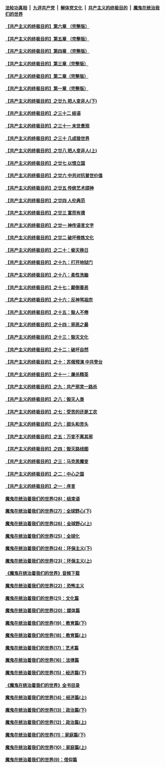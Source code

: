 ####  [法轮功真相](../../../../basic/blob/master/README.md?t=04111601) &nbsp;|&nbsp; [九评共产党](../../../../9ping.md/blob/master/README.md?t=04111601) &nbsp;|&nbsp; [解体党文化](../../../../jtdwh.md/blob/master/README.md?t=04111601)  &nbsp;|&nbsp; [共产主义的终极目的](../../../../gczydzjmd.md/blob/master/README.md?t=04111601) &nbsp;|&nbsp; [魔鬼在统治我们的世界](../../../../mgztzwmdsj.md/blob/master/README.md?t=04111601) 

#### [【共产主义的终极目的】第六章 （完整版）](../pages/nsc422/n11428913.md?t=04111601) 

#### [【共产主义的终极目的】第五章 （完整版）](../pages/nsc422/n11428912.md?t=04111601) 

#### [【共产主义的终极目的】第四章 （完整版）](../pages/nsc422/n11428907.md?t=04111601) 

#### [【共产主义的终极目的】第三章（完整版）](../pages/nsc422/n11428848.md?t=04111601) 

#### [【共产主义的终极目的】第二章（完整版）](../pages/nsc422/n11428831.md?t=04111601) 

#### [【共产主义的终极目的】第一章（完整版）](../pages/nsc422/n11417651.md?t=04111601) 

#### [【共产主义的终极目的】之廿九 把人变非人(下)](../pages/nsc422/n11344140.md?t=04111601) 

#### [【共产主义的终极目的】之三十二 结语](../pages/nsc422/n11360535.md?t=04111601) 

#### [【共产主义的终极目的】之三十一 末世景观](../pages/nsc422/n11351129.md?t=04111601) 

#### [【共产主义的终极目的】之三十 几成狼世界](../pages/nsc422/n11348280.md?t=04111601) 

#### [【共产主义的终极目的】之廿八 把人变非人(上)](../pages/nsc422/n11340492.md?t=04111601) 

#### [【共产主义的终极目的】之廿七 以恨立国](../pages/nsc422/n11336944.md?t=04111601) 

#### [【共产主义的终极目的】之廿六 中共对抗普世价值](../pages/nsc422/n11324785.md?t=04111601) 

#### [【共产主义的终极目的】之廿五 传统艺术颂神](../pages/nsc422/n11296396.md?t=04111601) 

#### [【共产主义的终极目的】之廿四 人伦典范](../pages/nsc422/n11296397.md?t=04111601) 

#### [【共产主义的终极目的】之廿三 富而有德](../pages/nsc422/n11283598.md?t=04111601) 

#### [【共产主义的终极目的】之廿一 神传语言文字](../pages/nsc422/n11263265.md?t=04111601) 

#### [【共产主义的终极目的】之廿二 破坏修炼文化](../pages/nsc422/n11245728.md?t=04111601) 

#### [【共产主义的终极目的】之二十：偷天换日](../pages/nsc422/n11238846.md?t=04111601) 

#### [【共产主义的终极目的】之十九：打开地狱门](../pages/nsc422/n11206376.md?t=04111601) 

#### [【共产主义的终极目的】之十八：柔性洗脑](../pages/nsc422/n11199994.md?t=04111601) 

#### [【共产主义的终极目的】之十七：颠倒善恶](../pages/nsc422/n11179782.md?t=04111601) 

#### [【共产主义的终极目的】之十六：反神骂祖宗](../pages/nsc422/n11166798.md?t=04111601) 

#### [【共产主义的终极目的】之十五：毁人不倦](../pages/nsc422/n11166792.md?t=04111601) 

#### [【共产主义的终极目的】之十四：邪恶之最](../pages/nsc422/n11150249.md?t=04111601) 

#### [【共产主义的终极目的】之十三：毁灭文化](../pages/nsc422/n11135227.md?t=04111601) 

#### [【共产主义的终极目的】之十二：破坏自然](../pages/nsc422/n11135214.md?t=04111601) 

#### [【共产主义的终极目的】之十：苏俄预演 中共登台](../pages/nsc422/n11118424.md?t=04111601) 

#### [【共产主义的终极目的】之十一：屠杀精英](../pages/nsc422/n11118442.md?t=04111601) 

#### [【共产主义的终极目的】之九：共产邪灵一路杀](../pages/nsc422/n11114139.md?t=04111601) 

#### [【共产主义的终极目的】之八：毁灭人类](../pages/nsc422/n11108503.md?t=04111601) 

#### [【共产主义的终极目的】之七：受苦的还是工农](../pages/nsc422/n11101809.md?t=04111601) 

#### [【共产主义的终极目的】之六：甜头和苦头](../pages/nsc422/n11096971.md?t=04111601) 

#### [【共产主义的终极目的】之五：万变不离其邪](../pages/nsc422/n11091285.md?t=04111601) 

#### [【共产主义的终极目的】之四：毁灭路线图](../pages/nsc422/n11086284.md?t=04111601) 

#### [【共产主义的终极目的】之三：马克思魔变](../pages/nsc422/n11061941.md?t=04111601) 

#### [【共产主义的终极目的】之二：中心之国](../pages/nsc422/n11047728.md?t=04111601) 

#### [【共产主义的终极目的】之一：序言](../pages/nsc422/n11086077.md?t=04111601) 

#### [魔鬼在统治着我们的世界(28)：结束语](../pages/nsc422/n10936246.md?t=04111601) 

#### [魔鬼在统治着我们的世界(27)：全球野心(下)](../pages/nsc422/n10928319.md?t=04111601) 

#### [魔鬼在统治着我们的世界(26)：全球野心(上)](../pages/nsc422/n10900318.md?t=04111601) 

#### [魔鬼在统治着我们的世界(25)：全球化](../pages/nsc422/n10788205.md?t=04111601) 

#### [魔鬼在统治着我们的世界(24)：环保主义(下)](../pages/nsc422/n10695307.md?t=04111601) 

#### [魔鬼在统治着我们的世界(23)：环保主义(上)](../pages/nsc422/n10688613.md?t=04111601) 

#### [《魔鬼在统治着我们的世界》音频下载](../pages/nsc422/n10635553.md?t=04111601) 

#### [魔鬼在统治着我们的世界(22)：恐怖主义](../pages/nsc422/n10614727.md?t=04111601) 

#### [魔鬼在统治着我们的世界(21)：文化篇](../pages/nsc422/n10597706.md?t=04111601) 

#### [魔鬼在统治着我们的世界(20)：媒体篇](../pages/nsc422/n10586579.md?t=04111601) 

#### [魔鬼在统治着我们的世界(19)：教育篇(下)](../pages/nsc422/n10564808.md?t=04111601) 

#### [魔鬼在统治着我们的世界(18)：教育篇(上)](../pages/nsc422/n10526970.md?t=04111601) 

#### [魔鬼在统治着我们的世界(17)：艺术篇](../pages/nsc422/n10499093.md?t=04111601) 

#### [魔鬼在统治着我们的世界(16)：法律篇](../pages/nsc422/n10485969.md?t=04111601) 

#### [魔鬼在统治着我们的世界(15)：经济篇(下)](../pages/nsc422/n10469975.md?t=04111601) 

#### [《魔鬼在统治着我们的世界》全书目录](../pages/nsc422/n10464261.md?t=04111601) 

#### [魔鬼在统治着我们的世界(14)：经济篇(上)](../pages/nsc422/n10457370.md?t=04111601) 

#### [魔鬼在统治着我们的世界(13)：政治篇(下)](../pages/nsc422/n10448270.md?t=04111601) 

#### [魔鬼在统治着我们的世界(12)：政治篇(上)](../pages/nsc422/n10444576.md?t=04111601) 

#### [魔鬼在统治着我们的世界(11)：家庭篇(下)](../pages/nsc422/n10440961.md?t=04111601) 

#### [魔鬼在统治着我们的世界(10)：家庭篇(上)](../pages/nsc422/n10435448.md?t=04111601) 

#### [魔鬼在统治着我们的世界(9)：信仰篇](../pages/nsc422/n10432159.md?t=04111601) 

